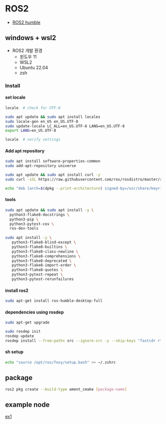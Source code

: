 # ROS2

- [ROS2 humble](https://docs.ros.org/en/humble/index.html)

## windows + wsl2

- ROS2 개발 환경
  - 윈도우 11
  - WSL2
  - Ubuntu 22.04
  - zsh

### Install

#### set locale

```bash
locale  # check for UTF-8

sudo apt update && sudo apt install locales
sudo locale-gen en_US en_US.UTF-8
sudo update-locale LC_ALL=en_US.UTF-8 LANG=en_US.UTF-8
export LANG=en_US.UTF-8

locale  # verify settings
```

#### Add apt repository

```bash
sudo apt install software-properties-common
sudo add-apt-repository universe

sudo apt update && sudo apt install curl -y
sudo curl -sSL https://raw.githubusercontent.com/ros/rosdistro/master/ros.key -o /usr/share/keyrings/ros-archive-keyring.gpg

echo "deb [arch=$(dpkg --print-architecture) signed-by=/usr/share/keyrings/ros-archive-keyring.gpg] http://packages.ros.org/ros2/ubuntu $(. /etc/os-release && echo $UBUNTU_CODENAME) main" | sudo tee /etc/apt/sources.list.d/ros2.list > /dev/null
```

#### tools

```bash
sudo apt update && sudo apt install -y \
  python3-flake8-docstrings \
  python3-pip \
  python3-pytest-cov \
  ros-dev-tools
  
sudo apt install -y \
   python3-flake8-blind-except \
   python3-flake8-builtins \
   python3-flake8-class-newline \
   python3-flake8-comprehensions \
   python3-flake8-deprecated \
   python3-flake8-import-order \
   python3-flake8-quotes \
   python3-pytest-repeat \
   python3-pytest-rerunfailures
```

#### install ros2

```bash
sudo apt-get install ros-humble-desktop-full
```

#### dependencies using rosdep

```bash
sudo apt-get upgrade

sudo rosdep init
rosdep update
rosdep install --from-paths src --ignore-src -y --skip-keys "fastcdr rti-connext-dds-6.0.1 urdfdom_headers"
```

#### sh setup

```bash
echo "source /opt/ros/foxy/setup.bash" >> ~/.zshrc
```

## package

```bash
ros2 pkg create --build-type ament_cmake [package-name]
```

## example node

[ex1](https://docs.ros.org/en/foxy/Tutorials/Beginner-Client-Libraries/Writing-A-Simple-Cpp-Publisher-And-Subscriber.html)